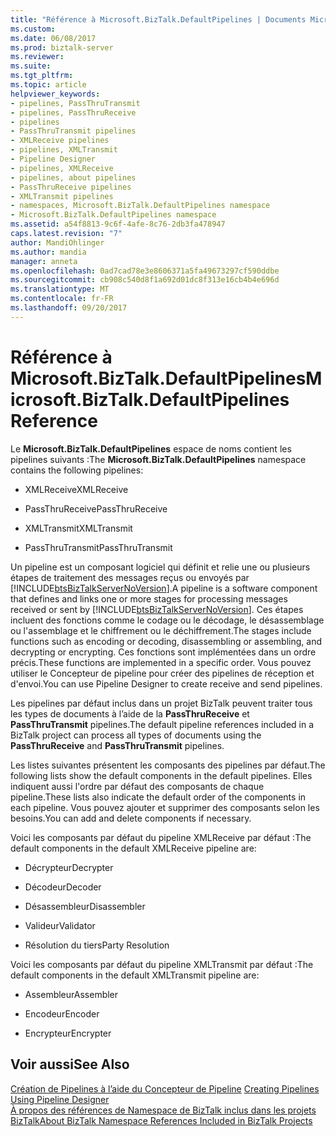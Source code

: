 ```yaml
---
title: "Référence à Microsoft.BizTalk.DefaultPipelines | Documents Microsoft"
ms.custom: 
ms.date: 06/08/2017
ms.prod: biztalk-server
ms.reviewer: 
ms.suite: 
ms.tgt_pltfrm: 
ms.topic: article
helpviewer_keywords:
- pipelines, PassThruTransmit
- pipelines, PassThruReceive
- pipelines
- PassThruTransmit pipelines
- XMLReceive pipelines
- pipelines, XMLTransmit
- Pipeline Designer
- pipelines, XMLReceive
- pipelines, about pipelines
- PassThruReceive pipelines
- XMLTransmit pipelines
- namespaces, Microsoft.BizTalk.DefaultPipelines namespace
- Microsoft.BizTalk.DefaultPipelines namespace
ms.assetid: a54f8813-9c6f-4afe-8c76-2db3fa478947
caps.latest.revision: "7"
author: MandiOhlinger
ms.author: mandia
manager: anneta
ms.openlocfilehash: 0ad7cad78e3e8606371a5fa49673297cf590ddbe
ms.sourcegitcommit: cb908c540d8f1a692d01dc8f313e16cb4b4e696d
ms.translationtype: MT
ms.contentlocale: fr-FR
ms.lasthandoff: 09/20/2017
---
```

# <a name="microsoftbiztalkdefaultpipelines-reference"></a><span data-ttu-id="fbf0a-102">Référence à Microsoft.BizTalk.DefaultPipelines</span><span class="sxs-lookup"><span data-stu-id="fbf0a-102">Microsoft.BizTalk.DefaultPipelines Reference</span></span>
<span data-ttu-id="fbf0a-103">Le **Microsoft.BizTalk.DefaultPipelines** espace de noms contient les pipelines suivants :</span><span class="sxs-lookup"><span data-stu-id="fbf0a-103">The **Microsoft.BizTalk.DefaultPipelines** namespace contains the following pipelines:</span></span>  
  
-   <span data-ttu-id="fbf0a-104">XMLReceive</span><span class="sxs-lookup"><span data-stu-id="fbf0a-104">XMLReceive</span></span>  
  
-   <span data-ttu-id="fbf0a-105">PassThruReceive</span><span class="sxs-lookup"><span data-stu-id="fbf0a-105">PassThruReceive</span></span>  
  
-   <span data-ttu-id="fbf0a-106">XMLTransmit</span><span class="sxs-lookup"><span data-stu-id="fbf0a-106">XMLTransmit</span></span>  
  
-   <span data-ttu-id="fbf0a-107">PassThruTransmit</span><span class="sxs-lookup"><span data-stu-id="fbf0a-107">PassThruTransmit</span></span>  
  
 <span data-ttu-id="fbf0a-108">Un pipeline est un composant logiciel qui définit et relie une ou plusieurs étapes de traitement des messages reçus ou envoyés par [!INCLUDE[btsBizTalkServerNoVersion](../includes/btsbiztalkservernoversion-md.md)].</span><span class="sxs-lookup"><span data-stu-id="fbf0a-108">A pipeline is a software component that defines and links one or more stages for processing messages received or sent by [!INCLUDE[btsBizTalkServerNoVersion](../includes/btsbiztalkservernoversion-md.md)].</span></span> <span data-ttu-id="fbf0a-109">Ces étapes incluent des fonctions comme le codage ou le décodage, le désassemblage ou l'assemblage et le chiffrement ou le déchiffrement.</span><span class="sxs-lookup"><span data-stu-id="fbf0a-109">The stages include functions such as encoding or decoding, disassembling or assembling, and decrypting or encrypting.</span></span> <span data-ttu-id="fbf0a-110">Ces fonctions sont implémentées dans un ordre précis.</span><span class="sxs-lookup"><span data-stu-id="fbf0a-110">These functions are implemented in a specific order.</span></span> <span data-ttu-id="fbf0a-111">Vous pouvez utiliser le Concepteur de pipeline pour créer des pipelines de réception et d'envoi.</span><span class="sxs-lookup"><span data-stu-id="fbf0a-111">You can use Pipeline Designer to create receive and send pipelines.</span></span>  
  
 <span data-ttu-id="fbf0a-112">Les pipelines par défaut inclus dans un projet BizTalk peuvent traiter tous les types de documents à l’aide de la **PassThruReceive** et **PassThruTransmit** pipelines.</span><span class="sxs-lookup"><span data-stu-id="fbf0a-112">The default pipeline references included in a BizTalk project can process all types of documents using the **PassThruReceive** and **PassThruTransmit** pipelines.</span></span>  
  
 <span data-ttu-id="fbf0a-113">Les listes suivantes présentent les composants des pipelines par défaut.</span><span class="sxs-lookup"><span data-stu-id="fbf0a-113">The following lists show the default components in the default pipelines.</span></span> <span data-ttu-id="fbf0a-114">Elles indiquent aussi l'ordre par défaut des composants de chaque pipeline.</span><span class="sxs-lookup"><span data-stu-id="fbf0a-114">These lists also indicate the default order of the components in each pipeline.</span></span> <span data-ttu-id="fbf0a-115">Vous pouvez ajouter et supprimer des composants selon les besoins.</span><span class="sxs-lookup"><span data-stu-id="fbf0a-115">You can add and delete components if necessary.</span></span>  
  
 <span data-ttu-id="fbf0a-116">Voici les composants par défaut du pipeline XMLReceive par défaut :</span><span class="sxs-lookup"><span data-stu-id="fbf0a-116">The default components in the default XMLReceive pipeline are:</span></span>  
  
-   <span data-ttu-id="fbf0a-117">Décrypteur</span><span class="sxs-lookup"><span data-stu-id="fbf0a-117">Decrypter</span></span>  
  
-   <span data-ttu-id="fbf0a-118">Décodeur</span><span class="sxs-lookup"><span data-stu-id="fbf0a-118">Decoder</span></span>  
  
-   <span data-ttu-id="fbf0a-119">Désassembleur</span><span class="sxs-lookup"><span data-stu-id="fbf0a-119">Disassembler</span></span>  
  
-   <span data-ttu-id="fbf0a-120">Valideur</span><span class="sxs-lookup"><span data-stu-id="fbf0a-120">Validator</span></span>  
  
-   <span data-ttu-id="fbf0a-121">Résolution du tiers</span><span class="sxs-lookup"><span data-stu-id="fbf0a-121">Party Resolution</span></span>  
  
 <span data-ttu-id="fbf0a-122">Voici les composants par défaut du pipeline XMLTransmit par défaut :</span><span class="sxs-lookup"><span data-stu-id="fbf0a-122">The default components in the default XMLTransmit pipeline are:</span></span>  
  
-   <span data-ttu-id="fbf0a-123">Assembleur</span><span class="sxs-lookup"><span data-stu-id="fbf0a-123">Assembler</span></span>  
  
-   <span data-ttu-id="fbf0a-124">Encodeur</span><span class="sxs-lookup"><span data-stu-id="fbf0a-124">Encoder</span></span>  
  
-   <span data-ttu-id="fbf0a-125">Encrypteur</span><span class="sxs-lookup"><span data-stu-id="fbf0a-125">Encrypter</span></span>  
  
## <a name="see-also"></a><span data-ttu-id="fbf0a-126">Voir aussi</span><span class="sxs-lookup"><span data-stu-id="fbf0a-126">See Also</span></span>  
 <span data-ttu-id="fbf0a-127">[Création de Pipelines à l’aide du Concepteur de Pipeline](../core/creating-pipelines-using-pipeline-designer.md) </span><span class="sxs-lookup"><span data-stu-id="fbf0a-127">[Creating Pipelines Using Pipeline Designer](../core/creating-pipelines-using-pipeline-designer.md) </span></span>  
 [<span data-ttu-id="fbf0a-128">À propos des références de Namespace de BizTalk inclus dans les projets BizTalk</span><span class="sxs-lookup"><span data-stu-id="fbf0a-128">About BizTalk Namespace References Included in BizTalk Projects</span></span>](../core/about-biztalk-namespace-references-included-in-biztalk-projects.md)